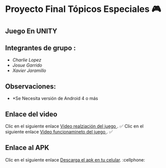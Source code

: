 # Proyecto Final Tópicos Especiales :video_game:

## Juego En UNITY 

## Integrantes de grupo : 

* *Charlie Lopez*
* *Josue Garrido* 
* *Xavier Jaramillo*



## Observaciones:

* *Se Necesita versión de Android 4 o más

## Enlace del video
Clic en el siguiente enlace [Video realziación del juego ](). :white_check_mark:
Clic en el siguiente enlace [Video funcionamineto del juego ](). :white_check_mark:

## Enlace al APK
Clic en el siguiente enlace [Descarga el apk en tu celular](https://github.com/alejolopez396/BrekoutTopicos/raw/master/APK/Breakout.apk). :cellphone:

